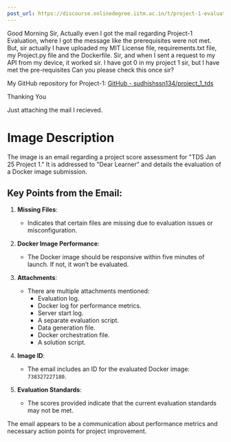 ```yaml
---
post_url: https://discourse.onlinedegree.iitm.ac.in/t/project-1-evaluation-second-mail-is-not-correct-and-reports-files-missing-while-they-are-present/171477/8
---
```

Good Morning Sir, Actually even I got the mail regarding Project-1 Evaluation, where I got the message like the prerequisites were not met. But, sir actually I have uploaded my MIT License file, requirements.txt file, my Project.py file and the Dockerfile. Sir, and when I sent a request to my API from my device, it worked sir. I have got 0 in my project 1 sir, but I have met the pre-requisites Can you please check this once sir?

My GitHub repository for Project-1: [GitHub - sudhishssn134/project\_1\_tds](https://github.com/sudhishssn134/project_1_tds)

Thanking You

Just attaching the mail I recieved.  

# Image Description

The image is an email regarding a project score assessment for "TDS Jan 25 Project 1." It is addressed to "Dear Learner" and details the evaluation of a Docker image submission. 

## Key Points from the Email:

1. **Missing Files**: 
   - Indicates that certain files are missing due to evaluation issues or misconfiguration.

2. **Docker Image Performance**: 
   - The Docker image should be responsive within five minutes of launch. If not, it won’t be evaluated.

3. **Attachments**:
   - There are multiple attachments mentioned:
     - Evaluation log.
     - Docker log for performance metrics.
     - Server start log.
     - A separate evaluation script.
     - Data generation file.
     - Docker orchestration file.
     - A solution script.

4. **Image ID**: 
   - The email includes an ID for the evaluated Docker image: `738327227180`.

5. **Evaluation Standards**: 
   - The scores provided indicate that the current evaluation standards may not be met.

The email appears to be a communication about performance metrics and necessary action points for project improvement.